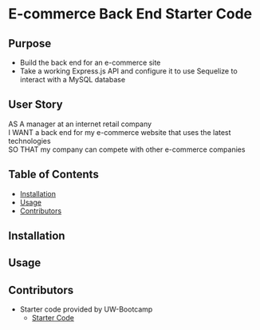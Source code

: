 # E-commerce Back End Starter Code

## Purpose

- Build the back end for an e-commerce site
- Take a working Express.js API and configure it to use Sequelize to interact with a MySQL database

## User Story
AS A manager at an internet retail company <br>
I WANT a back end for my e-commerce website that uses the latest technologies <br>
SO THAT my company can compete with other e-commerce companies <br>

## Table of Contents
* [Installation](#installation)
* [Usage](#usage)
* [Contributors](#contributors)

## Installation

## Usage

## Contributors

- Starter code provided by UW-Bootcamp
  - [Starter Code](https://github.com/coding-boot-camp/fantastic-umbrella)
